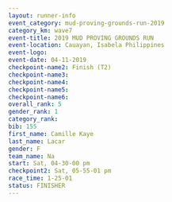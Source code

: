 ```yaml
---
layout: runner-info 
event_category: mud-proving-grounds-run-2019 
category_km: wave7 
event-title: 2019 MUD PROVING GROUNDS RUN 
event-location: Cauayan, Isabela Philippines 
event-logo: 
event-date: 04-11-2019 
checkpoint-name2: Finish (T2) 
checkpoint-name3: 
checkpoint-name4: 
checkpoint-name5: 
checkpoint-name6: 
overall_rank: 5
gender_rank: 1
category_rank: 
bib: 155
first_name: Camille Kaye
last_name: Lacar
gender: F
team_name: Na
start: Sat, 04-30-00 pm
checkpoint2: Sat, 05-55-01 pm
race_time: 1-25-01
status: FINISHER
---
```

